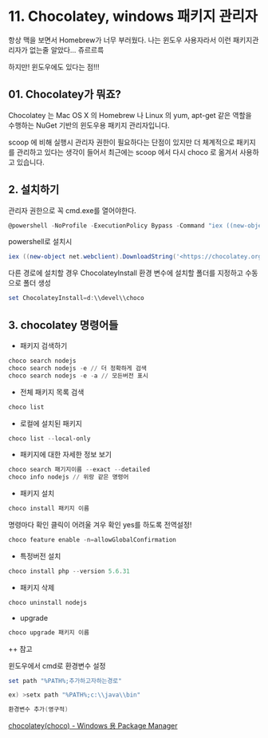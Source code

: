 # 11. Chocolatey, windows 패키지 관리자 

항상 맥을 보면서 Homebrew가 너무 부러웠다. 나는 윈도우 사용자라서 이런 패키지관리자가 없는줄 알았다... 쥬르르륵

하지만! 윈도우에도 있다는 점!!!

## 01. Chocolatey가 뭐죠?

Chocolatey 는 Mac OS X 의 Homebrew 나 Linux 의 yum, apt-get 같은 역할을 수행하는 NuGet 기반의 윈도우용 패키지 관리자입니다.

scoop 에 비해 실행시 관리자 권한이 필요하다는 단점이 있지만 더 체계적으로 패키지를 관리하고 있다는 생각이 들어서 최근에는 scoop 에서 다시 choco 로 옮겨서 사용하고 있습니다.

## 2. 설치하기

관리자 권한으로 꼭 cmd.exe를 열어야한다.

```powershell
@powershell -NoProfile -ExecutionPolicy Bypass -Command "iex ((new-object net.webclient).DownloadString('<https://chocolatey.org/install.ps1>'))" && SET PATH=%PATH%;%ALLUSERSPROFILE%\\chocolatey\\bin
```

powershell로 설치시

```powershell
iex ((new-object net.webclient).DownloadString('<https://chocolatey.org/install.ps1>'))
```

다른 경로에 설치할 경우 ChocolateyInstall 환경 변수에 설치할 폴더를 지정하고 수동으로 폴더 생성

```powershell
set ChocolateyInstall=d:\\devel\\choco
```

## 3. chocolatey 명령어들

- 패키지 검색하기

```powershell
choco search nodejs
choco search nodejs -e // 더 정확하게 검색
choco search nodejs -e -a // 모든버전 표시 
```

- 전체 패키지 목록 검색

```powershell
choco list
```

- 로컬에 설치된 패키지

```powershell
choco list --local-only
```

- 패키지에 대한 자세한 정보 보기

```powershell
choco search 패기지이름 --exact --detailed
choco info nodejs // 위랑 같은 명령어
```

- 패키지 설치

```powershell
choco install 패키지 이름
```

명령마다 확인 클릭이 어려울 겨우 확인 yes를 하도록 전역설정!

```powershell
choco feature enable -n=allowGlobalConfirmation
```

- 특정버전 설치

```powershell
choco install php --version 5.6.31
```

- 패키지 삭제

```powershell
choco uninstall nodejs
```

- upgrade

```powershell
choco upgrade 패키지 이름
```

++ 참고

윈도우에서 cmd로 환경변수 설정

```powershell
set path "%PATH%;추가하고자하는경로"

ex) >setx path "%PATH%;c:\\java\\bin"

환경변수 추가(영구적)
```

<Reference>

[chocolatey(choco) - Windows 용 Package Manager](https://www.lesstif.com/software-architect/chocolatey-windows-package-manager-30277941.html)